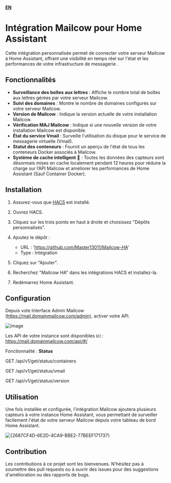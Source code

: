 **[EN](https://github.com/Master13011/Mailcow-HA/blob/main/README_en.md)**

# Intégration Mailcow pour Home Assistant

Cette intégration personnalisée permet de connecter votre serveur Mailcow à Home Assistant, offrant une visibilité en temps réel sur l'état et les performances de votre infrastructure de messagerie .

## Fonctionnalités

- **Surveillance des boîtes aux lettres** : Affiche le nombre total de boîtes aux lettres gérées par votre serveur Mailcow.
- **Suivi des domaines** : Montre le nombre de domaines configurés sur votre serveur Mailcow.
- **Version de Mailcow** : Indique la version actuelle de votre installation Mailcow.
- **Vérification MAJ Mailcow** : Indique si une nouvelle version de votre installation Mailcow est disponible.
- **État du service Vmail** : Surveille l'utilisation du disque pour le service de messagerie virtuelle (Vmail).
- **Statut des conteneurs** : Fournit un aperçu de l'état de tous les conteneurs Docker associés à Mailcow.
- **Système de cache intelligent** 🧠 : Toutes les données des capteurs sont désormais mises en cache localement pendant 12 heures pour réduire la charge sur l’API Mailcow et améliorer les performances de Home Assistant (Sauf Container Docker).

## Installation

1. Assurez-vous que [HACS](https://hacs.xyz) est installé.

2. Ouvrez HACS.

3. Cliquez sur les trois points en haut à droite et choisissez "Dépôts personnalisés".

4. Ajoutez le dépôt :
   - URL : 'https://github.com/Master13011/Mailcow-HA'
   - Type : Intégration

5. Cliquez sur "Ajouter".

6. Recherchez "Mailcow HA" dans les intégrations HACS et installez-la.

7. Redémarrez Home Assistant.

## Configuration

Depuis vote Interface Admin Mailcow (https://mail.domainmailcow.com/admin), activer votre API.

![image](https://github.com/user-attachments/assets/8ecac93c-2acd-457d-8170-57b99ddb9257)

Les API de votre instance sont disponibles ici : https://mail.domainmailcow.com/api/#/

Fonctionnalité :
**Status**

GET
/api/v1/get/status/containers

GET
/api/v1/get/status/vmail

GET
/api/v1/get/status/version

## Utilisation

Une fois installée et configurée, l'intégration Mailcow ajoutera plusieurs capteurs à votre instance Home Assistant, vous permettant de surveiller facilement l'état de votre serveur Mailcow depuis votre tableau de bord Home Assistant.

![{2687CF4D-6E2D-4CA9-BBE2-77BEEF171737}](https://github.com/user-attachments/assets/c73b6950-866c-41f7-b0b1-b1c40ecc6a42)


## Contribution

Les contributions à ce projet sont les bienvenues. N'hésitez pas à soumettre des pull requests ou à ouvrir des issues pour des suggestions d'amélioration ou des rapports de bugs.
